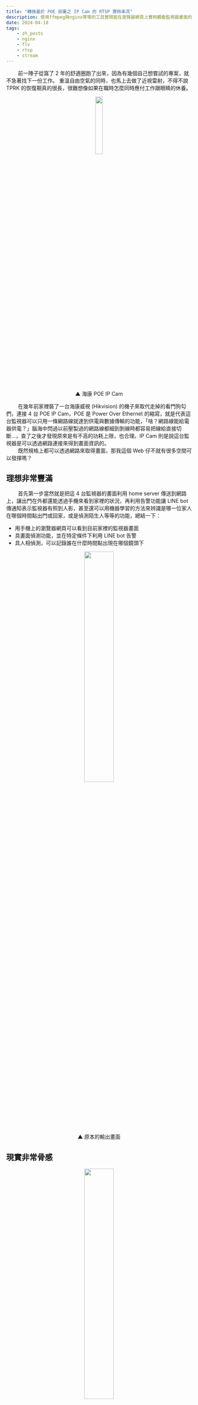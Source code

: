 ```yaml
---
title: "轉換基於 POE 部署之 IP Cam 的 RTSP 實時串流"
description: 使用ffmpeg與nginx等等的工具實現能在瀏覽器網頁上實時觀看監視器畫面的嘗試
date: 2024-04-18
tags:
    - zh_posts
    - nginx
    - flv
    - rtsp
    - stream
---
```

<style>
    pre {
        background-color: #272822;
    }
</style>
&emsp;&emsp;
前一陣子從窩了 2 年的舒適圈跑了出來，因為有幾個自己想嘗試的專案，就不急著找下一份工作。  重溫自由空氣的同時，也馬上去做了近視雷射，不得不說 TPRK 的恢復期真的很長，很難想像如果在職時怎麼同時應付工作跟眼睛的休養。
<p align="center" width="100%">
    <img width=20% src="https://static-resource.jhongwashere.com/hikvision_ip_cam.jpg">
</p>
<p align="center">
    ▲ 海康 POE IP Cam
</p>
&emsp;&emsp;
在幾年前家裡裝了一台海康威視 (Hikvision) 的機子來取代走掉的看門狗勾們，連接 4 台 POE IP Cam，POE 是 Power Over Ethernet 的縮寫，就是代表這台監視器可以只用一條網路線就達到供電與數據傳輸的功能，「啥？網路線能給電器供電？」腦海中閃過以前壓製過的網路線都細到剝線時都容易把線給直接切斷...，查了之後才發現原來是有不高的功耗上限，也合理。IP Cam 則是說這台監視器是可以透過網路連接來得到畫面資訊的。
<br/>
&emsp;&emsp;
既然規格上都可以透過網路來取得畫面，那我這個 Web 仔不就有很多空間可以發揮嗎？

## 理想非常豐滿
&emsp;&emsp;
首先第一步當然就是把這 4 台監視器的畫面利用 home server 傳送到網路上，讓出門在外都還能透過手機來看到家裡的狀況，再利用告警功能讓 LINE bot 傳通知表示監視器有照到人影，甚至還可以用機器學習的方法來辨識是哪一位家人在哪個時間點出門或回家，或是偵測陌生人等等的功能，總結一下：
- 用手機上的瀏覽器網頁可以看到目前家裡的監視器畫面
- 具畫面偵測功能，並在特定條件下利用 LINE bot 告警
- 具人相偵測，可以記錄誰在什麼時間點出現在哪個鏡頭下
<p align="center" width="100%">
    <img width=40% src="https://static-resource.jhongwashere.com/initial-monitor.jpg">
</p>
<p align="center">
    ▲ 原本的輸出畫面
</p>


## 現實非常骨感
<p align="center" width="100%">
    <img width=40% src="https://static-resource.jhongwashere.com/hikvision-NVR-7804N-F14P(B).jpg">
</p>
<p align="center">
    ▲ Hikvision NVR DS-7804N-F1/4P(B)
</p>
&emsp;&emsp;
家裡這台海康的 NVR (Network Video Recorder) 的型號是 DS-7804N-F1/4P(B)，最多連接 4 台海康自家的 POE IP Cam，每一台 IP Cam 都可以提供 2304*1296 的影音，不過一般使用時從該 NVR 接出來的螢幕會在 FHD 的解析度下把 4 台 IP Cam 的畫面切割成 4 份塞進這個螢幕。
<br/>
&emsp;&emsp;
海康有跟萤石，一家中國的網路服務公司合作，架設海康監視器系統時，只要給機器連網，就可以在萤石雲的 app 上看到自家的監視器畫面，可以說是直接符合了上述的第一點需求。  但，使用萤石雲的 app 會有額度上的限制。再者，要使用這個服務還會需要實名註冊該平台的帳號，對僅僅是海外淘過來的我們來說，就把價格便宜當作唯一好處就行。

### 從找不到 API 到 DIY 失敗
&emsp;&emsp;
當我從 NVR 端登入機器的操作介面後，預期要有可以直連這 4 台 POE IP Cam 的地址或甚至埠號，但我在可以操作的清單中翻了個遍，不能說是大海撈針，只能說是毫無線索。
<p align="center" width="100%">
    <img width=40% src="https://static-resource.jhongwashere.com/Pi4+C790.jpg">
</p>
<p align="center">
    ▲ Raspberry Pi 4B + C790
</p>
&emsp;&emsp;
花了一些時間調整 NVR 設定無果後，決定採用備案，也就是使用 Raspberry Pi 4 + HDMI IN to CSI-2 的 DIY 方案，將 NVR 透過給螢幕的訊號利用樹梅派的外掛模組擷取下來，再由樹梅派向 home server 串流。實際上這是一個非常不好的作法，因為 NVR 輸出到螢幕後，僅有 1920*1080 的解析度，甚至都比單一監視器所能提供的原生解析度還來的小，在這個前提下，每一個監視器的畫面解析度就僅剩下 960*540。
<br/>
&emsp;&emsp;
因我對嵌入式裝置的知識有限，在搞清楚這個 HDMI 的外掛轉接器 C790 只能在舊版 Bullseye OS 上面運行時，已經花了我不少時間，後來利用 `raspistill` `raspivid` 這兩個命令，已經可以正常錄製我的電腦 HDMI 訊號了。原本以為終於要大功告成的時候...
<p align="center" width="100%">
    <img width=40% src="https://static-resource.jhongwashere.com/broken_signal.jpg">
</p>
<p align="center">
    ▲ C790 接 NVR 的 HDMI 輸出所錄製的畫面
</p>
&emsp;&emsp;
竟然出現了花屏！ 幾經排查好像就只有 NVR 輸出的訊號會有這個問題，NVR 輸出到螢幕是沒問題的，但輸出到 Pi 上就是花屏，後來甚至買了 HDMI 訊號複製器也沒有變化。
<br/>
&emsp;&emsp;
唉，我太難了，這個專案感覺要胎死腹中了。


### Some indian guy on YouTube
<p align="center" width="100%">
    <img width=40% src="https://static-resource.jhongwashere.com/my-code-stack.jpg">
</p>
&emsp;&emsp;
自前一波耗費約一週的全職時光都無果後，沒想到這個專案還有死灰復燃的機會。
<p align="center" width="100%">
    <img width=50% src="https://static-resource.jhongwashere.com/VLC_rtsp.png">
</p>
<p align="center">
    ▲ VLC Player 透過區域網路直接連 POE IP Cam 得到的畫面
</p>
&emsp;&emsp;
不曉得是不是過程中大量搜尋海康，在 YouTube 首頁上也出現了許多跟海康監視器相關的影片，其中一部<a href="https://youtu.be/5afBalwuSDE">口音非常印度的推薦影片</a>裡面提到如何透過 VLC Player 播放來自海康監視器的即時錄像，包含各種海康 NVR 可能使用的 RTSP (一種傳輸串流訊號的通訊協定) 網址，終於讓我可以透過區域網路來訪問原生畫質的 POE IP Cam。

### RTSP to FLV
<p align="center" width="100%">
    <img width=50% src="https://static-resource.jhongwashere.com/flv_demo_page.png">
</p>
<p align="center">
    ▲ 最後弄一個陽春的頁面來放 flv player
</p>
&emsp;&emsp;
由於瀏覽器網頁不支援直接播放 RTSP 來源，所以必須要轉換為瀏覽器支援的串流規格才行，這邊我選擇了 flv 來作為實作目標，主要是因為:
<ul>
<li>輕量與低延遲</li>
<li>bilibili 開源的 flv.js 所提供的現成 flv player</li>
</ul>
&emsp;&emsp;
首先，在 home server 上利用 `ffmpeg` 工具將海康 NVR 的訊號轉換為 RTMP:

```bash
ffmpeg -rtsp_transport tcp -i rtsp://<account>:<password>@<NVR區網地址>/Streaming/Channels/<camera_number> -g 25 -c copy -preset:v ultrafast -tune:v zerolatency -f flv -flvflags no_duration_filesize -an rtmp://<stream_ip_or_domain>:<stream_port>/camera01/stream
```

&emsp;&emsp;
並且透過 nginx 的 [nginx-http-flv-module](https://github.com/winshining/nginx-http-flv-module) 轉發這個訊號源:

```nginx
location /live {
    flv_live on;
    chunked_transfer_encoding on;
    add_header 'Access-Control-Allow-Origin' '*';
    add_header 'Access-Control-Allow-Credentials' 'true';
    add_header 'Cache-Control' 'no-cache';
}

rtmp {
    server {
        listen <stream_port>;
        chunk_size 8192;
        application camera01 {
            live on;
            meta off;
            record off;
            allow play all;
        }
    }
}
```
&emsp;&emsp;
最後在提供一個網頁來訪問這個訊號源就好:
```html
<div class="mainContainer">
    <video class="centeredVideo" id="videoElement" controls autoplay muted></video>
</div>
<script src="./flv.js"></script>
<script>
    let flvPlayer;
    if (flvjs.isSupported()) {
        startVideo1();
    }

    function startVideo1() {
        var videoElement = document.getElementById('videoElement');
        flvPlayer = flvjs.createPlayer({
            type: 'flv',
            enableWorker: true,
            isLive: true,
            hasAudio: false,
            hasVideo: true,
            stashInitialSize: 128,
            enableStashBuffer: false,
            url: 'https://<stream_ip_or_domain>/live?port=<stream_port>&app=camera01&stream=stream'
        });
        flvPlayer.attachMediaElement(videoElement1);
        flvPlayer.load();
        flvPlayer.play();

        // Avoid stream delay
        setInterval(function () {
            if (!flvPlayer.buffered.length) {
                return;
            }
            var end = flvPlayer.buffered.end(0);
            var diff = end - flvPlayer.currentTime;
            if (diff >= 5) {
                flvPlayer.currentTime = parseInt(end);
            }
        }, 3000)
    }
</script>
```
### 大功告成
&emsp;&emsp;
才怪，我發現在 iPad 上面開這個網頁的時候，播放器在遇到掉封包的時候會直接暫停，需要手動再去按播放的按鈕，而且這個暫停的頻率不低，導致觀看體驗超級差，iPhone 更慘，直接沒辦法正常使用 flv player，完全看不到畫面。
<br/>
&emsp;&emsp;
解決方法就是，大家都跟我一樣換拿 Android 手機就可以了。
<br/>
<br/>
<p align="center" width="100%">
    <img src="https://static-resource.jhongwashere.com/cat_meme_huh.gif">
</p>
<br/>
<br/>
&emsp;&emsp;
好啦，因為在上面花的時間實在太長，我的心態已經崩得差不多了，況且我的使用情境 (Windows PC 跟我的 Pixel 4) 在使用上都沒有問題，先讓我轉戰下一個專案先，以後想弄的東西差不多了之後再回來看看要怎麼辦。
